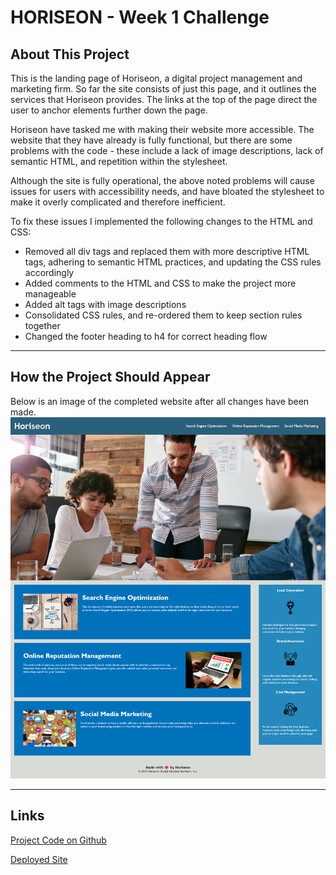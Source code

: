 # HORISEON - Week 1 Challenge

## About This Project

This is the landing page of Horiseon, a digital project management and marketing firm.  So far the site consists of just this page, and it outlines the services that Horiseon provides.  The links at the top of the page direct the user to anchor elements further down the page.

Horiseon have tasked me with making their website more accessible.  The website that they have already is fully functional, but there are some problems with the code - these include a lack of image descriptions, lack of semantic HTML, and repetition within the stylesheet.

Although the site is fully operational, the above noted problems will cause issues for users with accessibility needs, and have bloated the stylesheet to make it overly complicated and therefore inefficient.

To fix these issues I implemented the following changes to the HTML and CSS:
* Removed all div tags and replaced them with more descriptive HTML tags, adhering to semantic HTML practices, and updating the CSS rules accordingly
* Added comments to the HTML and CSS to make the project more manageable
* Added alt tags with image descriptions
* Consolidated CSS rules, and re-ordered them to keep section rules together
* Changed the footer heading to h4 for correct heading flow

---
## How the Project Should Appear
Below is an image of the completed website after all changes have been made.
![Screenshot of the Horiseon landing page](./assets/images/horiseon-screenshot.png)

---
## Links
[Project Code on Github](https://github.com/philmcgarty/horiseon "Github")

[Deployed Site](https://philmcgarty.github.io/horiseon)
